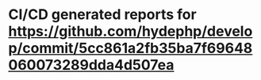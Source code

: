 # CI/CD generated reports for https://github.com/hydephp/develop/commit/5cc861a2fb35ba7f69648060073289dda4d507ea
